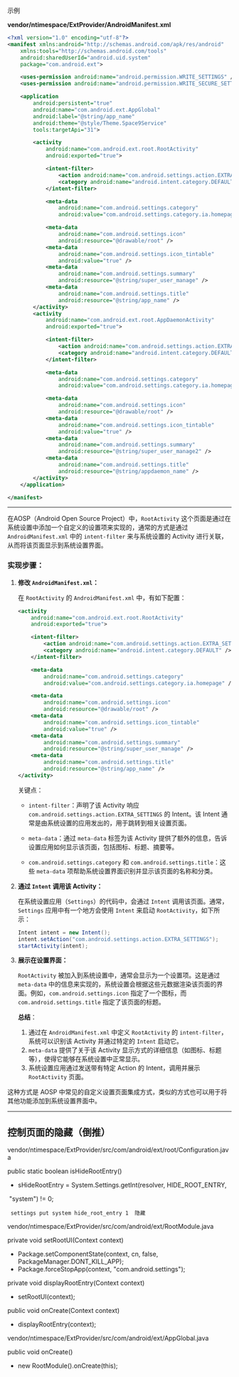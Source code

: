 示例

**vendor/ntimespace/ExtProvider/AndroidManifest.xml**

```xml
<?xml version="1.0" encoding="utf-8"?>
<manifest xmlns:android="http://schemas.android.com/apk/res/android"
    xmlns:tools="http://schemas.android.com/tools"
    android:sharedUserId="android.uid.system"
    package="com.android.ext">

    <uses-permission android:name="android.permission.WRITE_SETTINGS" />
    <uses-permission android:name="android.permission.WRITE_SECURE_SETTINGS" />

    <application
        android:persistent="true"
        android:name="com.android.ext.AppGlobal"
        android:label="@string/app_name"
        android:theme="@style/Theme.Space9Service"
        tools:targetApi="31">

        <activity
            android:name="com.android.ext.root.RootActivity"
            android:exported="true">

            <intent-filter>
                <action android:name="com.android.settings.action.EXTRA_SETTINGS" />
                <category android:name="android.intent.category.DEFAULT" />
            </intent-filter>

            <meta-data
                android:name="com.android.settings.category"
                android:value="com.android.settings.category.ia.homepage" />

            <meta-data
                android:name="com.android.settings.icon"
                android:resource="@drawable/root" />
            <meta-data
                android:name="com.android.settings.icon_tintable"
                android:value="true" />
            <meta-data
                android:name="com.android.settings.summary"
                android:resource="@string/super_user_manage" />
            <meta-data
                android:name="com.android.settings.title"
                android:resource="@string/app_name" />
        </activity>
        <activity
            android:name="com.android.ext.root.AppDaemonActivity"
            android:exported="true">

            <intent-filter>
                <action android:name="com.android.settings.action.EXTRA_SETTINGS" />
                <category android:name="android.intent.category.DEFAULT" />
            </intent-filter>

            <meta-data
                android:name="com.android.settings.category"
                android:value="com.android.settings.category.ia.homepage" />

            <meta-data
                android:name="com.android.settings.icon"
                android:resource="@drawable/root" />
            <meta-data
                android:name="com.android.settings.icon_tintable"
                android:value="true" />
            <meta-data
                android:name="com.android.settings.summary"
                android:resource="@string/super_user_manage2" />
            <meta-data
                android:name="com.android.settings.title"
                android:resource="@string/appdaemon_name" />
        </activity>
    </application>

</manifest>

```

---

在AOSP（Android Open Source Project）中，`RootActivity` 这个页面是通过在系统设置中添加一个自定义的设置项来实现的，通常的方式是通过 `AndroidManifest.xml` 中的 `intent-filter` 来与系统设置的 Activity 进行关联，从而将该页面显示到系统设置界面。

### 实现步骤：

1. **修改 `AndroidManifest.xml`：**
   
   在 `RootActivity` 的 `AndroidManifest.xml` 中，有如下配置：
   
   ```xml
   <activity
       android:name="com.android.ext.root.RootActivity"
       android:exported="true">
   
       <intent-filter>
           <action android:name="com.android.settings.action.EXTRA_SETTINGS" />
           <category android:name="android.intent.category.DEFAULT" />
       </intent-filter>
   
       <meta-data
           android:name="com.android.settings.category"
           android:value="com.android.settings.category.ia.homepage" />
   
       <meta-data
           android:name="com.android.settings.icon"
           android:resource="@drawable/root" />
       <meta-data
           android:name="com.android.settings.icon_tintable"
           android:value="true" />
       <meta-data
           android:name="com.android.settings.summary"
           android:resource="@string/super_user_manage" />
       <meta-data
           android:name="com.android.settings.title"
           android:resource="@string/app_name" />
   </activity>
   ```

   关键点：
   - `intent-filter`：声明了该 Activity 响应 `com.android.settings.action.EXTRA_SETTINGS` 的 Intent。该 Intent 通常是由系统设置的应用发出的，用于跳转到相关设置页面。
   - `meta-data`：通过 `meta-data` 标签为该 Activity 提供了额外的信息，告诉设置应用如何显示该页面，包括图标、标题、摘要等。

   - `com.android.settings.category` 和 `com.android.settings.title`：这些 `meta-data` 项帮助系统设置界面识别并显示该页面的名称和分类。

2. **通过 `Intent` 调用该 Activity：**
   
   在系统设置应用（`Settings`）的代码中，会通过 `Intent` 调用该页面。通常，`Settings` 应用中有一个地方会使用 `Intent` 来启动 `RootActivity`，如下所示：
   
   ```java
   Intent intent = new Intent();
   intent.setAction("com.android.settings.action.EXTRA_SETTINGS");
   startActivity(intent);
   ```

3. **展示在设置界面：**
   
   `RootActivity` 被加入到系统设置中，通常会显示为一个设置项。这是通过 `meta-data` 中的信息来实现的，系统设置会根据这些元数据渲染该页面的界面。例如，`com.android.settings.icon` 指定了一个图标，而 `com.android.settings.title` 指定了该页面的标题。

   **总结**：
   1. 通过在 `AndroidManifest.xml` 中定义 `RootActivity` 的 `intent-filter`，系统可以识别该 Activity 并通过特定的 `Intent` 启动它。
   2. `meta-data` 提供了关于该 Activity 显示方式的详细信息（如图标、标题等），使得它能够在系统设置中正常显示。
   3. 系统设置应用通过发送带有特定 Action 的 Intent，调用并展示 `RootActivity` 页面。

这种方式是 AOSP 中常见的自定义设置页面集成方式，类似的方式也可以用于将其他功能添加到系统设置界面中。

---

## 控制页面的隐藏（倒推）

vendor/ntimespace/ExtProvider/src/com/android/ext/root/Configuration.java

public static boolean isHideRootEntry()

- sHideRootEntry = System.Settings.getInt(resolver, HIDE_ROOT_ENTRY,

​        "system") != 0;

```
 settings put system hide_root_entry 1  隐藏
```

vendor/ntimespace/ExtProvider/src/com/android/ext/RootModule.java

private void setRootUI(Context context)

- Package.setComponentState(context, cn, false, PackageManager.DONT_KILL_APP);
- Package.forceStopApp(context, "com.android.settings");

private void displayRootEntry(Context context)

- setRootUI(context);

public void onCreate(Context context)

- displayRootEntry(context);

vendor/ntimespace/ExtProvider/src/com/android/ext/AppGlobal.java

public void onCreate()

- new RootModule().onCreate(this);